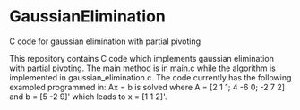 # GaussianElimination
C code for gaussian elimination with partial pivoting

This repository contains C code which implements gaussian elimination with partial pivoting.  The main method is in main.c while the algorithm is implemented in gaussian_elimination.c.  The code currently has the following exampled programmed in: Ax = b is solved where A = [2 1 1; 4 -6 0; -2 7 2] and b = [5 -2 9]' which leads to x = [1 1 2]'. 
